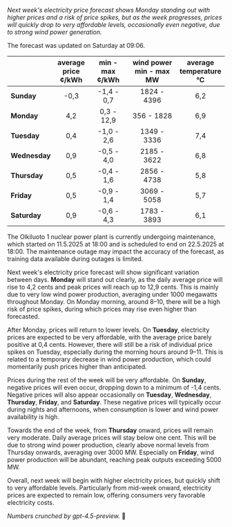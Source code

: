 *Next week's electricity price forecast shows Monday standing out with higher prices and a risk of price spikes, but as the week progresses, prices will quickly drop to very affordable levels, occasionally even negative, due to strong wind power generation.*

The forecast was updated on Saturday at 09:06.

|             | average<br>price<br>¢/kWh | min - max<br>¢/kWh | wind power<br>min - max<br>MW | average<br>temperature<br>°C |
|:------------|:-------------------------:|:------------------:|:-----------------------------:|:----------------------------:|
| **Sunday**      | -0,3                      | -1,4 - 0,7         | 1824 - 4396                   | 6,2                            |
| **Monday**      | 4,2                       | 0,3 - 12,9         | 356 - 1828                    | 6,9                            |
| **Tuesday**     | 0,4                       | -1,0 - 2,6         | 1349 - 3336                   | 7,4                            |
| **Wednesday**   | 0,9                       | -0,5 - 4,0         | 2185 - 3622                   | 6,8                            |
| **Thursday**    | 0,5                       | -0,4 - 1,6         | 2856 - 4738                   | 5,8                            |
| **Friday**      | 0,5                       | -0,9 - 1,4         | 3069 - 5058                   | 5,7                            |
| **Saturday**    | 0,9                       | -0,6 - 4,3         | 1783 - 3893                   | 6,1                            |

The Olkiluoto 1 nuclear power plant is currently undergoing maintenance, which started on 11.5.2025 at 18:00 and is scheduled to end on 22.5.2025 at 18:00. The maintenance outage may impact the accuracy of the forecast, as training data available during outages is limited.

Next week's electricity price forecast will show significant variation between days. **Monday** will stand out clearly, as the daily average price will rise to 4,2 cents and peak prices will reach up to 12,9 cents. This is mainly due to very low wind power production, averaging under 1000 megawatts throughout Monday. On Monday morning, around 8–10, there will be a high risk of price spikes, during which prices may rise even higher than forecasted.

After Monday, prices will return to lower levels. On **Tuesday**, electricity prices are expected to be very affordable, with the average price barely positive at 0,4 cents. However, there will still be a risk of individual price spikes on Tuesday, especially during the morning hours around 9–11. This is related to a temporary decrease in wind power production, which could momentarily push prices higher than anticipated.

Prices during the rest of the week will be very affordable. On **Sunday**, negative prices will even occur, dropping down to a minimum of -1,4 cents. Negative prices will also appear occasionally on **Tuesday**, **Wednesday**, **Thursday**, **Friday**, and **Saturday**. These negative prices will typically occur during nights and afternoons, when consumption is lower and wind power availability is high.

Towards the end of the week, from **Thursday** onward, prices will remain very moderate. Daily average prices will stay below one cent. This will be due to strong wind power production, clearly above normal levels from Thursday onwards, averaging over 3000 MW. Especially on **Friday**, wind power production will be abundant, reaching peak outputs exceeding 5000 MW.

Overall, next week will begin with higher electricity prices, but quickly shift to very affordable levels. Particularly from mid-week onward, electricity prices are expected to remain low, offering consumers very favorable electricity costs.

*Numbers crunched by gpt-4.5-preview.* 🍃
